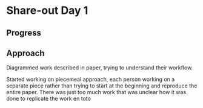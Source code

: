 # Share-out Day 1

## Progress

## Approach

Diagrammed work described in paper, trying to understand their workflow.

Started working on piecemeal approach, each person working on a separate piece rather than trying to start at the beginning and reproduce the entire paper. There was just too much work that was unclear how it was done to replicate the work en toto


